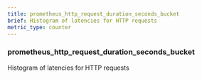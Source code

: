 ```yaml
---
title: prometheus_http_request_duration_seconds_bucket
brief: Histogram of latencies for HTTP requests
metric_type: counter
---
```

### prometheus_http_request_duration_seconds_bucket

Histogram of latencies for HTTP requests